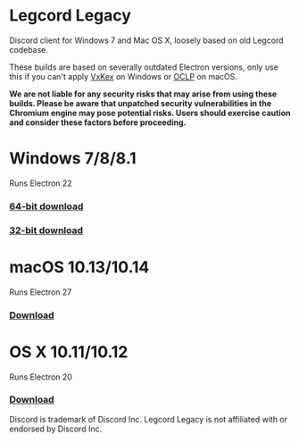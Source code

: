 # Legcord Legacy
Discord client for Windows 7 and Mac OS X, loosely based on old Legcord codebase. 

These builds are based on severally outdated Electron versions, only use this if you can't apply [VxKex](https://github.com/vxiiduu/VxKex/) on Windows or [OCLP](https://dortania.github.io/OpenCore-Legacy-Patcher/) on macOS.    

**We are not liable for any security risks that may arise from using these builds. Please be aware that unpatched security vulnerabilities in the Chromium engine may pose potential risks. Users should exercise caution and consider these factors before proceeding.**

# Windows 7/8/8.1
Runs Electron 22
### [64-bit download]()
### [32-bit download]()

# macOS 10.13/10.14
Runs Electron 27
### [Download]()

# OS X 10.11/10.12
Runs Electron 20
### [Download]()

Discord is trademark of Discord Inc. Legcord Legacy is not affiliated with or endorsed by Discord Inc.